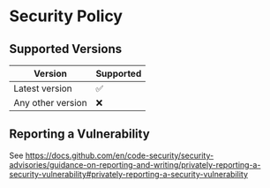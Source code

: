 # Security Policy

## Supported Versions

| Version           | Supported          |
|-------------------|--------------------|
| Latest version    | :white_check_mark: |
| Any other version | :x:                |

## Reporting a Vulnerability

See https://docs.github.com/en/code-security/security-advisories/guidance-on-reporting-and-writing/privately-reporting-a-security-vulnerability#privately-reporting-a-security-vulnerability
